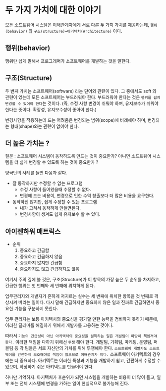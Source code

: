 # 두 가지 가치에 대한 이야기

모든 소프트웨어 시스템은 이해관계자에게 서로 다른 두 가지 가치를 제공하는데, `행위(behavior)` 와 `구조(structure)=아키텍처(Architecture)` 이다. 

## 행위(behavior)

행위란 쉽게 말해서 프로그래머가 소프트웨어를 개발하는 것을 말한다.

## 구조(Structure)

두 번째 가치는 소프트웨어(software) 라는 단어와 관련이 있다. 그 중에서도 soft 와 관련이 있는데 모든 소프트웨어는 부드러워야 한다.
부드러워야 한다는 것은 `행위를 쉽게 변경할 수 있어야 한다`는 것이다. (즉, 수정 사항 변경이 쉬워야 하며, 유지보수가 쉬워야 한다는 뜻이다. 확장성, 유지보수성이 좋아야 한다.)

변경사항을 적용하는데 드는 어려움은 변경되는 범위(scope)에 비례해야 하며, 변경되는 형태(shape)와는 관련이 없어야 한다.

## 더 높은 가치는 ?

질문 : 소프트웨어 시스템이 동작하도록 만드는 것이 중요한가? 아니면 소프트웨어 시스템을 더 쉽게 변경할 수 있도록 하는 것이 중요한가 ?

양극단의 사례를 들면 다음과 같다.

- 잘 동작하지만 수정할 수 없는 프로그램
  - 수정 사항이 들어왔을때 수정할 수 없다.
  - 변경에 드는 비용이, 변경으로 인한 수익 창출보다 더 많은 비용을 요구한다.
- 동작하진 않지만, 쉽게 수정할 수 있는 프로그램
  - 내가 고쳐서 동작하게 만들면된다.
  - 변경사항이 생겨도 쉽게 유지보수 할 수 있다.
  
## 아이젠하워 매트릭스

- 순위
  1. 중요하고 긴급함
  2. 중요하고 긴급하지 않음
  3. 중요하지 않지만 긴급함
  4. 중요하지도 않고 긴급하지도 않음

여기서 주의 깊에 볼 것은, 구조(Structure)가 이 항목의 가장 높은 두 순위를 차지하고, 긴급한 행위는 첫 번째와 세 번째에 위치하게 된다.

업무관리자와 개발자가 흔하게 저지르는 실수는 세 번째에 위치한 항목을 첫 번째로 격상시켜 버리는 일이다. 다시 말해 긴급하지만 중요하지 않은 일과
진짜로 긴급하면서 중요한 기능을 구분하지 못한다. 

업무 관리자는 보통 아키텍처의 중요성을 평가할 만한 능력을 겸비하지 못하기 때문에, 이러한 딜레마를 해결하기 위해서 개발자를 고용하는 것이다.

따라서 `기능의 긴급성이 아닌 아키텍처의 중요성을 설득하는 일은 개발팀이 마땅히 책임져야 한다.` 이러한 책임을 다하기 위해선 `투쟁` 해야 한다. 
개발팀, 기획팀, 마케팅, 운영팀, 퍼블팀 등 각 팀들은 서로 자신만의 가치를 위해 투쟁해야 한다. `소프트웨어 개발자도 소프트웨어를 안전하게 보호해야할 책임이 있으므로
이해관계자 이다.` 소프트웨어 아키텍트의 경우에는 더 중요하다. 아키텍트는 이러한 특성과 기능을 개발하기 쉽고, 간편하게 수정할 수 있으며, 확장하기 쉬운 아키텍트를 만들어야 한다.

하나만 기억하자. 아키텍처가 후순위가 되면 시스템을 개발하는 비용이 더 많이 들고, 일부 또는 전체 시스템에 변경을 가하는 일이 현실적으로 불가능해 진다.
